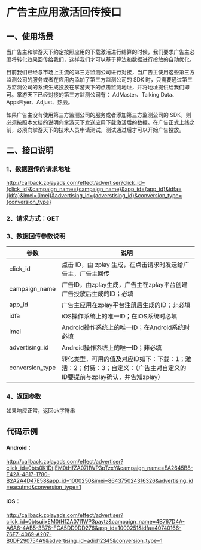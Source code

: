 # 广告主应用激活回传接口
## 一、使用场景
当广告主和掌游天下约定按照应用的下载激活进行结算的时候，我们要求广告主必须将转化效果回传给我们，这样我们才可以基于算法和数据进行投放的自动优化。

目前我们已经与市场上主流的第三方监测公司进行对接，当广告主使用这些第三方监测公司的服务或者在应用内添加了第三方监测公司的 SDK 时，只需要通过第三方监测公司的系统生成投放在掌游天下的点击监测地址，并将地址提供给我们即可。掌游天下已经对接的第三方监测公司有： AdMaster、Talking Data、AppsFlyer、Adjust、热云。

如果广告主没有使用第三方监测公司的服务或者添加第三方监测公司的 SDK，则必须按照本文档的说明向掌游天下发送应用下载激活后的数据。在广告正式上线之前，必须向掌游天下的技术人员申请测试，测试通过后才可以开始广告投放。

## 二、接口说明
### 1、数据回传的请求地址
http://callback.zplayads.com/effect/advertiser?click_id={click_id}&campaign_name={campaign_name}&app_id={app_id}&idfa={idfa}&imei={imei}&advertising_id={adverstising_id}&conversion_type={conversion_type}

### 2、请求方式：GET

### 3、数据回传参数说明
|参数|说明|
|------|---|
|click_id|点击 ID，由 zplay 生成，在点击请求时发送给广告主，广告主回传|
|campaign_name|广告ID，由zplay生成，广告主在zplay平台创建广告投放后生成的ID；必填|
|app_id|广告主应用在zplay平台注册后生成的ID；非必填|
|idfa|iOS操作系统上的唯一ID；在iOS系统时必填|
|imei|Android操作系统上的唯一ID；在Android系统时必填|
|advertising_id|Android操作系统上的唯一ID；非必填|
|conversion_type|转化类型，可用的值及对应ID如下：下载：1；激活：2；付费：3；自定义：（广告主对自定义的ID要提前与zplay确认，并告知zplay）|


### 4、返回参数
如果响应正常，返回ok字符串

## 代码示例
#### Android：
http://callback.zplayads.com/effect/advertiser?click_id=0bts0K1DtjEM0tHfZA07I1WP3pTzxY&campaign_name=EA2645B8-E42A-4817-1780-B2A2A4D47E58&app_id=1000250&imei=864375024316326&advertising_id=eacutmd&conversion_type=1

#### iOS：
http://callback.zplayads.com/effect/advertiser?click_id=0btsuijxEM0tHfZA07I1WP3paytz&campaign_name=4B767D4A-A6A6-4AB5-3B76-FCA5DD9DD276&app_id=1000251&idfa=40740166-76F7-4069-A207-B0DF290754A9&advertising_id=adid12345&conversion_type=1
